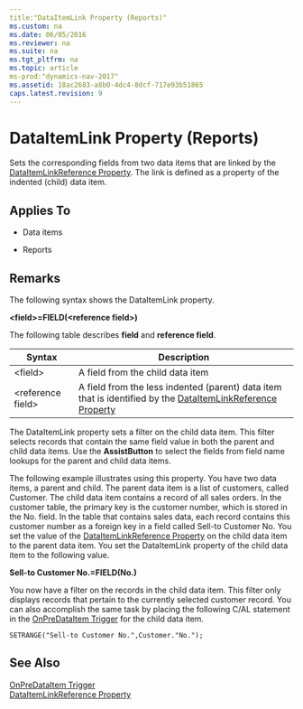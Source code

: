 ```yaml
---
title:"DataItemLink Property (Reports)"
ms.custom: na
ms.date: 06/05/2016
ms.reviewer: na
ms.suite: na
ms.tgt_pltfrm: na
ms.topic: article
ms-prod:"dynamics-nav-2017"
ms.assetid: 18ac2683-a8b0-4dc4-8dcf-717e93b51865
caps.latest.revision: 9
---
```

# DataItemLink Property (Reports)
Sets the corresponding fields from two data items that are linked by the [DataItemLinkReference Property](DataItemLinkReference-Property.md). The link is defined as a property of the indented \(child\) data item.  
  
## Applies To  
  
-   Data items  
  
-   Reports  
  
## Remarks  
 The following syntax shows the DataItemLink property.  
  
 **\<field\>\=FIELD\(\<reference field\>\)**  
  
 The following table describes **field** and **reference field**.  
  
|Syntax|Description|  
|------------|-----------------|  
|\<field\>|A field from the child data item|  
|\<reference field\>|A field from the less indented \(parent\) data item that is identified by the [DataItemLinkReference Property](DataItemLinkReference-Property.md)|  
  
 The DataItemLink property sets a filter on the child data item. This filter selects records that contain the same field value in both the parent and child data items. Use the **AssistButton** to select the fields from field name lookups for the parent and child data items.  
  
 The following example illustrates using this property. You have two data items, a parent and child. The parent data item is a list of customers, called Customer. The child data item contains a record of all sales orders. In the customer table, the primary key is the customer number, which is stored in the No. field. In the table that contains sales data, each record contains this customer number as a foreign key in a field called Sell\-to Customer No. You set the value of the [DataItemLinkReference Property](DataItemLinkReference-Property.md) on the child data item to the parent data item. You set the DataItemLink property of the child data item to the following value.  
  
 **Sell\-to Customer No.\=FIELD\(No.\)**  
  
 You now have a filter on the records in the child data item. This filter only displays records that pertain to the currently selected customer record. You can also accomplish the same task by placing the following C\/AL statement in the [OnPreDataItem Trigger](OnPreDataItem-Trigger.md) for the child data item.  
  
```  
SETRANGE("Sell-to Customer No.",Customer."No.");  
```  
  
## See Also  
 [OnPreDataItem Trigger](OnPreDataItem-Trigger.md)   
 [DataItemLinkReference Property](DataItemLinkReference-Property.md)